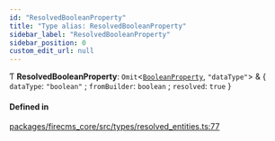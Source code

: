 ```yaml
---
id: "ResolvedBooleanProperty"
title: "Type alias: ResolvedBooleanProperty"
sidebar_label: "ResolvedBooleanProperty"
sidebar_position: 0
custom_edit_url: null
---
```


Ƭ **ResolvedBooleanProperty**: `Omit`\<[`BooleanProperty`](../interfaces/BooleanProperty.md), ``"dataType"``\> & \{ `dataType`: ``"boolean"`` ; `fromBuilder`: `boolean` ; `resolved`: ``true``  }

#### Defined in

[packages/firecms_core/src/types/resolved_entities.ts:77](https://github.com/FireCMSco/firecms/blob/d45f3739/packages/firecms_core/src/types/resolved_entities.ts#L77)
